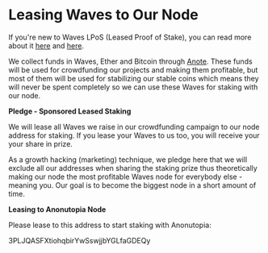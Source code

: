 # Leasing Waves to Our Node

If you're new to Waves LPoS \(Leased Proof of Stake\), you can read more about it [here](https://blog.wavesplatform.com/blockchain-leasing-for-proof-of-stake-bac5335de049) and [here](https://docs.wavesplatform.com/en/platform-features/leased-proof-of-stake-lpos.html).

We collect funds in Waves, Ether and Bitcoin through [Anote](https://www.anonutopia.com/anote/). These funds will be used for crowdfunding our projects and making them profitable, but most of them will be used for stabilizing our stable coins which means they will never be spent completely so we can use these Waves for staking with our node.

**Pledge - Sponsored Leased Staking**

We will lease all Waves we raise in our crowdfunding campaign to our node address for staking. If you lease your Waves to us too, you will receive your your share in prize.

As a growth hacking \(marketing\) technique, we pledge here that we will exclude all our addresses when sharing the staking prize thus theoretically making our node the most profitable Waves node for everybody else - meaning you. Our goal is to become the biggest node in a short amount of time.

**Leasing to Anonutopia Node**

Please lease to this address to start staking with Anonutopia:

3PLJQASFXtiohqbirYwSswjjbYGLfaGDEQy

